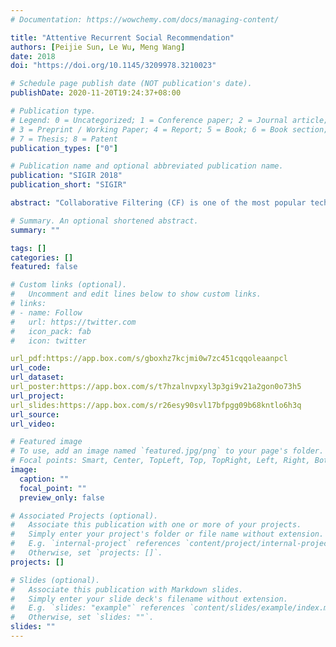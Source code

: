 ```yaml
---
# Documentation: https://wowchemy.com/docs/managing-content/

title: "Attentive Recurrent Social Recommendation"
authors: [Peijie Sun, Le Wu, Meng Wang]
date: 2018
doi: "https://doi.org/10.1145/3209978.3210023"

# Schedule page publish date (NOT publication's date).
publishDate: 2020-11-20T19:24:37+08:00

# Publication type.
# Legend: 0 = Uncategorized; 1 = Conference paper; 2 = Journal article;
# 3 = Preprint / Working Paper; 4 = Report; 5 = Book; 6 = Book section;
# 7 = Thesis; 8 = Patent
publication_types: ["0"]

# Publication name and optional abbreviated publication name.
publication: "SIGIR 2018"
publication_short: "SIGIR"

abstract: "Collaborative Filtering (CF) is one of the most popular techniques for building recommender systems. To alleviate the data sparsity issue in CF, social recommendation has emerged by leveraging social influence among users for better recommendation performance. In these systems, uses’ preferences over time are determined by their temporal dynamic interests as well as the general static interests. In the meantime, the complex interplay between users’ internal interests and the social influence from the social network drives the evolution of users’ preferences over time. Nevertheless, traditional approaches either neglected the social network structure for temporal recommendation or assumed a static social influence strength for static social recommendation. Thus, the problem of how to leverage social influence to enhance temporal social recommendation performance remains pretty much open. To this end, in this paper, we present an attentive recurrent network based approach for temporal social recommendation. In the proposed approach, we model users’ complex dynamic and general static preferences over time by fusing social influence among users with two attention networks. Specifically, in the dynamic preference modeling process, we design a dynamic social aware recurrent neural network to capture users’ complex latent interests over time, where a temporal attention network is proposed to learn the temporal social influence over time. In the general static preference modeling process, we characterize each user’s static interest by introducing a static social attention network to model the stationary social influence among users. The output of the dynamic preferences and the static pref- erences are combined together in a unified end-to-end framework for the temporal social recommendation task. Finally, experimental results on two real-world datasets clearly show the superiority of our proposed model compared to the baselines."

# Summary. An optional shortened abstract.
summary: ""

tags: []
categories: []
featured: false

# Custom links (optional).
#   Uncomment and edit lines below to show custom links.
# links:
# - name: Follow
#   url: https://twitter.com
#   icon_pack: fab
#   icon: twitter

url_pdf:https://app.box.com/s/gboxhz7kcjmi0w7zc451cqqoleaanpcl
url_code:
url_dataset:
url_poster:https://app.box.com/s/t7hzalnvpxyl3p3gi9v21a2gon0o73h5
url_project:
url_slides:https://app.box.com/s/r26esy90svl17bfpgg09b68kntlo6h3q
url_source:
url_video:

# Featured image
# To use, add an image named `featured.jpg/png` to your page's folder. 
# Focal points: Smart, Center, TopLeft, Top, TopRight, Left, Right, BottomLeft, Bottom, BottomRight.
image:
  caption: ""
  focal_point: ""
  preview_only: false

# Associated Projects (optional).
#   Associate this publication with one or more of your projects.
#   Simply enter your project's folder or file name without extension.
#   E.g. `internal-project` references `content/project/internal-project/index.md`.
#   Otherwise, set `projects: []`.
projects: []

# Slides (optional).
#   Associate this publication with Markdown slides.
#   Simply enter your slide deck's filename without extension.
#   E.g. `slides: "example"` references `content/slides/example/index.md`.
#   Otherwise, set `slides: ""`.
slides: ""
---
```

